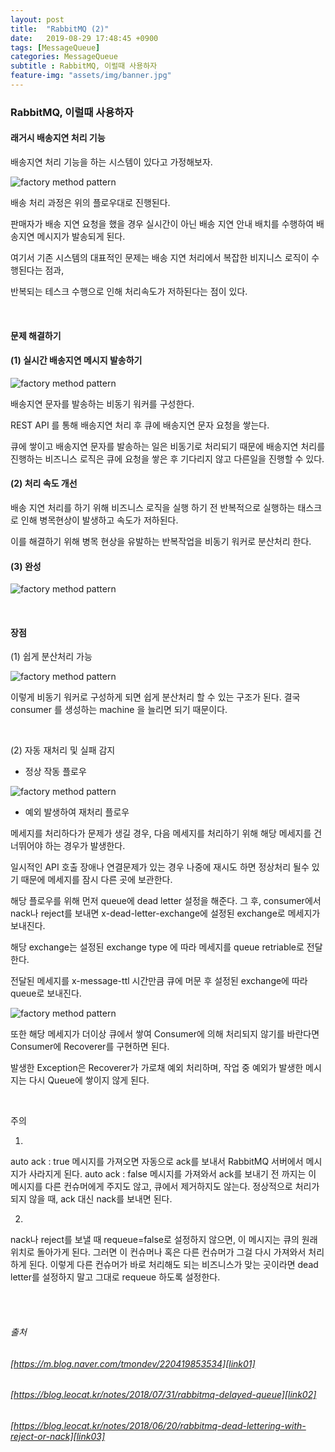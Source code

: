```yaml
---
layout: post
title:  "RabbitMQ (2)"
date:   2019-08-29 17:48:45 +0900
tags: [MessageQueue]
categories: MessageQueue
subtitle : RabbitMQ, 이럴때 사용하자
feature-img: "assets/img/banner.jpg"
---
```


### RabbitMQ, 이럴때 사용하자

#### 래거시 배송지연 처리 기능

배송지연 처리 기능을 하는 시스템이 있다고 가정해보자.

![factory method pattern](/assets/images/post/190829/(6).png) 

배송 처리 과정은 위의 플로우대로 진행된다. 

판매자가 배송 지연 요청을 했을 경우 실시간이 아닌 배송 지연 안내 배치를 수행하여 배송지연 메시지가 발송되게 된다.

여기서 기존 시스템의 대표적인 문제는 배송 지연 처리에서 복잡한 비지니스 로직이 수행된다는 점과, 

반복되는 테스크 수행으로 인해 처리속도가 저하된다는 점이 있다. 

<br>

<!-- more -->

#### 문제 해결하기

#### (1) 실시간 배송지연 메시지 발송하기

![factory method pattern](/assets/images/post/190829/(7).png) 

배송지연 문자를 발송하는 비동기 워커를 구성한다. 

REST API 를 통해 배송지연 처리 후 큐에 배송지연 문자 요청을 쌓는다.

큐에 쌓이고 배송지연 문자를 발송하는 일은 비동기로 처리되기 때문에 배송지연 처리를 진행하는 비즈니스 로직은 큐에 요청을 쌓은 후 기다리지 않고 다른일을 진행할 수 있다. 

#### (2) 처리 속도 개선

배송 지연 처리를 하기 위해 비즈니스 로직을 실행 하기 전 반복적으로 실행하는 태스크로 인해 병목현상이 발생하고 속도가 저하된다.

이를 해결하기 위해 병목 현상을 유발하는 반복작업을 비동기 워커로 분산처리 한다.

#### (3) 완성

![factory method pattern](/assets/images/post/190829/(8).png) 


<br>

#### 장점

(1) 쉽게 분산처리 가능

![factory method pattern](/assets/images/post/190829/(9).png) 

이렇게 비동기 워커로 구성하게 되면 쉽게 분산처리 할 수 있는 구조가 된다. 결국 consumer 를 생성하는 machine 을 늘리면 되기 때문이다.

<br>

(2) 자동 재처리 및 실패 감지

- 정상 작동 플로우

![factory method pattern](/assets/images/post/190829/(10).png) 


- 예외 발생하여 재처리 플로우

메세지를 처리하다가 문제가 생길 경우, 다음 메세지를 처리하기 위해 해당 메세지를 건너뛰어야 하는 경우가 발생한다. 

일시적인 API 호출 장애나 연결문제가 있는 경우 나중에 재시도 하면 정상처리 될수 있기 때문에 메세지를 잠시 다른 곳에 보관한다. 

해당 플로우를 위해 먼저 queue에 dead letter 설정을 해준다. 그 후, consumer에서 nack나 reject를 보내면 x-dead-letter-exchange에 설정된 exchange로 메세지가 보내진다.

해당 exchange는 설정된 exchange type 에 따라 메세지를 queue retriable로 전달한다. 

전달된 메세지를 x-message-ttl 시간만큼 큐에 머문 후 설정된 exchange에 따라 queue로 보내진다.

![factory method pattern](/assets/images/post/190829/(11).png) 

또한 해당 메세지가 더이상 큐에서 쌓여 Consumer에 의해 처리되지 않기를 바란다면 Consumer에 Recoverer를 구현하면 된다.

발생한 Exception은 Recoverer가 가로채 예외 처리하며, 작업 중 예외가 발생한 메시지는 다시 Queue에 쌓이지 않게 된다.

<br>

주의

1. 
auto ack : true
메시지를 가져오면 자동으로 ack를 보내서 RabbitMQ 서버에서 메시지가 사라지게 된다. 
auto ack : false
메시지를 가져와서 ack를 보내기 전 까지는 이 메시지를 다른 컨슈머에게 주지도 않고, 큐에서 제거하지도 않는다. 정상적으로 처리가 되지 않을 때, ack 대신 nack를 보내면 된다.

2. 
nack나 reject를 보낼 때 requeue=false로 설정하지 않으면, 이 메시지는 큐의 원래 위치로 돌아가게 된다. 
그러면 이 컨슈머나 혹은 다른 컨슈머가 그걸 다시 가져와서 처리하게 된다. 
이렇게 다른 컨슈머가 바로 처리해도 되는 비즈니스가 맞는 곳이라면 dead letter를 설정하지 말고 그대로 requeue 하도록 설정한다.

<br>

<br>

###### 출처 <br/>

###### [https://m.blog.naver.com/tmondev/220419853534][link01] <br/>
[link01]: https://m.blog.naver.com/tmondev/220419853534

###### [https://blog.leocat.kr/notes/2018/07/31/rabbitmq-delayed-queue][link02] <br/>
[link02]: https://blog.leocat.kr/notes/2018/07/31/rabbitmq-delayed-queue

###### [https://blog.leocat.kr/notes/2018/06/20/rabbitmq-dead-lettering-with-reject-or-nack][link03] <br/>
[link03]: https://blog.leocat.kr/notes/2018/06/20/rabbitmq-dead-lettering-with-reject-or-nack






